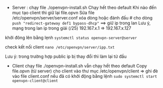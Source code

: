 - Server : 
chạy file ./openvpn-install.sh
Chạy hết theo default
Khi nào đến mục tạo client thì giữ lại file.opvn
Sửa file /etc/openvpn/server/server.conf
xóa dòng hoặc đánh đấu # cho dòng 
```push "redirect-gateway def1 bypass-dhcp"```
==> giữ ip trong lan
Lưu ý, mạng trong lan ip trong giải (/25) 192.167.x.1 => 192.167.x.127

khởi đông lên bằng lẹnh
```systemctl status openvpn-server@server```

check kết nối client
```nano /etc/openvpn/server/ipp.txt```

Lưu ý: trong trường hợp public ip bị thay đổi thì làm lại từ đầu


- Client
chạy file ./openvpn-install.sh
vẫn chạy hết theo default
Copy file.opvn (từ server) cho client vào thư mục /etc/openvpn/client => ghi đè vào file client.conf nếu đã có
khởi động bằng lệnh 
```sudo systemctl start openvpn-client@client```

